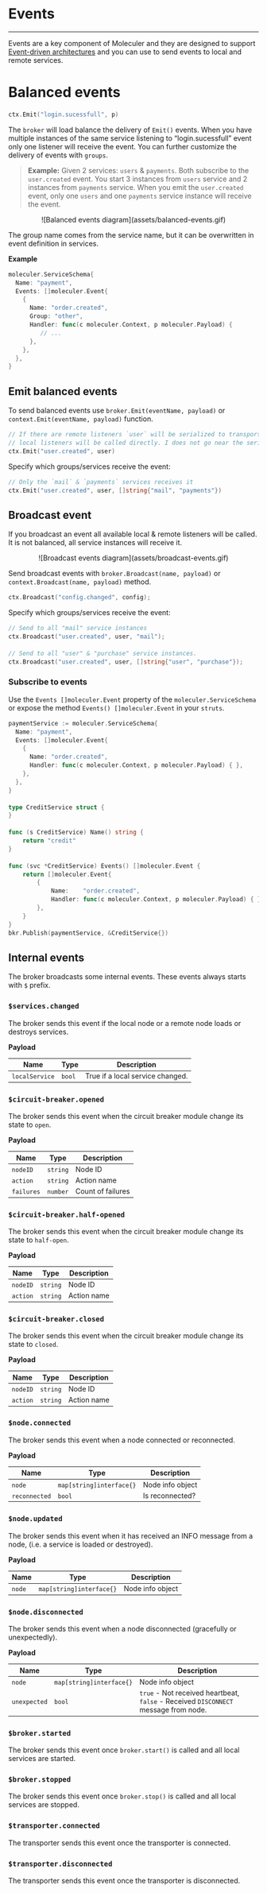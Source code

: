 # Events

---

Events are a key component of Moleculer and they are designed to support [Event-driven architectures](http://microservices.io/patterns/data/event-driven-architecture.html) and you can use to send events to local and remote services.

# Balanced events

```go
ctx.Emit("login.sucessfull", p)
```

The `broker` will load balance the delivery of `Emit()` events. When you have multiple instances of the same service listening to “login.sucessfull” event only one listener will receive the event.
You can further customize the delivery of events with `groups`.

> **Example:** Given 2 services: `users` & `payments`. Both subscribe to the `user.created` event. You start 3 instances from `users` service and 2 instances from `payments` service. When you emit the `user.created` event, only one `users` and one `payments` service instance will receive the event.

<div align="center">
![Balanced events diagram](assets/balanced-events.gif)
</div>

The group name comes from the service name, but it can be overwritten in event definition in services.

**Example**

```go
moleculer.ServiceSchema{
  Name: "payment",
  Events: []moleculer.Event{
    {
      Name: "order.created",
      Group: "other",
      Handler: func(c moleculer.Context, p moleculer.Payload) {
         // ...
      },
    },
  },
}
```

## Emit balanced events

To send balanced events use `broker.Emit(eventName, payload)` or `context.Emit(eventName, payload)` function.

```go
// If there are remote listeners `user` will be serialized to transportation.
// local listeners will be called directly. I does not go near the serialisation or transport.
ctx.Emit("user.created", user)
```

Specify which groups/services receive the event:

```go
// Only the `mail` & `payments` services receives it
ctx.Emit("user.created", user, []string{"mail", "payments"})
```

## Broadcast event

If you broadcast an event all available local & remote listeners will be called.
It is not balanced, all service instances will receive it.

<div align="center">
![Broadcast events diagram](assets/broadcast-events.gif)
</div>

Send broadcast events with `broker.Broadcast(name, payload)` or `context.Broadcast(name, payload)` method.

```go
ctx.Broadcast("config.changed", config);
```

Specify which groups/services receive the event:

```go
// Send to all "mail" service instances
ctx.Broadcast("user.created", user, "mail");

// Send to all "user" & "purchase" service instances.
ctx.Broadcast("user.created", user, []string{"user", "purchase"});
```

### Subscribe to events

Use the `Events []moleculer.Event` property of the `moleculer.ServiceSchema` or expose the method `Events() []moleculer.Event` in your `struts`.

```go
paymentService := moleculer.ServiceSchema{
  Name: "payment",
  Events: []moleculer.Event{
    {
      Name: "order.created",
      Handler: func(c moleculer.Context, p moleculer.Payload) { },
    },
  },
}

type CreditService struct {
}

func (s CreditService) Name() string {
    return "credit"
}

func (svc *CreditService) Events() []moleculer.Event {
	return []moleculer.Event{
		{
			Name:    "order.created",
			Handler: func(c moleculer.Context, p moleculer.Payload) { },
		},
	}
}
bkr.Publish(paymentService, &CreditService{})
```

## Internal events

The broker broadcasts some internal events. These events always starts with `$` prefix.

### `$services.changed`

The broker sends this event if the local node or a remote node loads or destroys services.

**Payload**

| Name           | Type   | Description                      |
| -------------- | ------ | -------------------------------- |
| `localService` | `bool` | True if a local service changed. |

### `$circuit-breaker.opened`

The broker sends this event when the circuit breaker module change its state to `open`.

**Payload**

| Name       | Type     | Description       |
| ---------- | -------- | ----------------- |
| `nodeID`   | `string` | Node ID           |
| `action`   | `string` | Action name       |
| `failures` | `number` | Count of failures |

### `$circuit-breaker.half-opened`

The broker sends this event when the circuit breaker module change its state to `half-open`.

**Payload**

| Name     | Type     | Description |
| -------- | -------- | ----------- |
| `nodeID` | `string` | Node ID     |
| `action` | `string` | Action name |

### `$circuit-breaker.closed`

The broker sends this event when the circuit breaker module change its state to `closed`.

**Payload**

| Name     | Type     | Description |
| -------- | -------- | ----------- |
| `nodeID` | `string` | Node ID     |
| `action` | `string` | Action name |

### `$node.connected`

The broker sends this event when a node connected or reconnected.

**Payload**

| Name          | Type                     | Description      |
| ------------- | ------------------------ | ---------------- |
| `node`        | `map[string]interface{}` | Node info object |
| `reconnected` | `bool`                   | Is reconnected?  |

### `$node.updated`

The broker sends this event when it has received an INFO message from a node, (i.e. a service is loaded or destroyed).

**Payload**

| Name   | Type                     | Description      |
| ------ | ------------------------ | ---------------- |
| `node` | `map[string]interface{}` | Node info object |

### `$node.disconnected`

The broker sends this event when a node disconnected (gracefully or unexpectedly).

**Payload**

| Name         | Type                     | Description                                                                         |
| ------------ | ------------------------ | ----------------------------------------------------------------------------------- |
| `node`       | `map[string]interface{}` | Node info object                                                                    |
| `unexpected` | `bool`                   | `true` - Not received heartbeat, `false` - Received `DISCONNECT` message from node. |

### `$broker.started`

The broker sends this event once `broker.start()` is called and all local services are started.

### `$broker.stopped`

The broker sends this event once `broker.stop()` is called and all local services are stopped.

### `$transporter.connected`

The transporter sends this event once the transporter is connected.

### `$transporter.disconnected`

The transporter sends this event once the transporter is disconnected.

